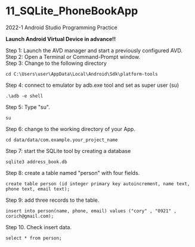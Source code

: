 # 11_SQLite_PhoneBookApp
2022-1 Android Studio Programming Practice

**Launch Android Virtual Device in advance!!**
 
Step 1: Launch the AVD manager and start a previously configured AVD.  
Step 2: Open a Terminal or Command-Prompt window.  
Step 3: Change to the following directory   
```
cd C:\Users\user\AppData\Local\Android\Sdk\platform-tools
```

Step 4: connect to emulator by adb.exe tool and set as super user (su)  
```
.\adb -e shell
```

Step 5: Type "su".
```
su
```

Step 6: change to the working directory of your App. 
```
cd data/data/com.example.your_project_name
```

Step 7: start the SQLite tool by creating a database 
```
sqlite3 address_book.db
```

Step 8: create a table named "person" with four fields. 
```
create table person (id integer primary key autoincrement, name text, phone text, email text);
```

Step 9: add three records to the table.  
```
insert into person(name, phone, email) values ("cory" , "0921" , corich@gmail.com);
```
Step 10. Check insert data.
```
select * from person;
```
